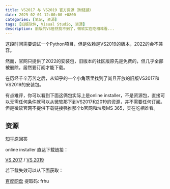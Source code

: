 ```yaml
---
title: VS2017 与 VS2019 官方资源（附链接）
date: 2025-02-01 12:00:00 +0800
categories: [笔记, 资源]
tags: [旧版软件, Visual Studio, 资源]
description: 旧版的VS居然找不到了，微软实在吃相难看...
---
```


这段时间需要调试一个Python项目，但是依赖是VS2019的版本，2022的会不兼容。

然而，官网只提供了2022的安装包，旧版本的社区版原先是免费的，但几乎全部被删除，居然要订阅才能下载。

在历经千辛万苦之后，从知乎的一个小角落里找到了尚且开放的旧版VS2017和VS2019的安装包。

有点难评，你可以看到下面这俩包实际上是online installer，不是资源包，直接可以无需任何条件就可以从微软那下到VS2017和2019的资源，并不需要任何订阅。但是微软官网不提供下载链接强推那个b官网和垃圾MS 365，实在吃相难看。

## 资源

[知乎原回答](https://zhuanlan.zhihu.com/p/740245143)

online installer 直达下载链接：

[VS 2017](https://aka.ms/vs/15/release/vs_community.exe) / 
[VS 2019](https://aka.ms/vs/16/release/vs_community.exe)

若下载失效可以从下面获取：

[百度网盘](https://pan.baidu.com/s/1ML-Yf2-r6cQKNp1avORFvA?pwd=frhu) 提取码: frhu